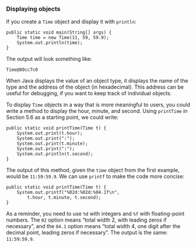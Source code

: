 ###  Displaying objects


If you create a `Time` object and display it with `println`:

```code
public static void main(String[] args) {
    Time time = new Time(11, 59, 59.9);
    System.out.println(time);
}
```


The output will look something like:

```code
Time@80cc7c0
```


When Java displays the value of an object type, it displays the name of the type and the address of the object (in hexadecimal).
This address can be useful for debugging, if you want to keep track of individual objects.

To display `Time` objects in a way that is more meaningful to users, you could write a method to display the hour, minute, and second.
Using `printTime` in Section 5.6 as a starting point, we could write:

```code
public static void printTime(Time t) {
    System.out.print(t.hour);
    System.out.print(":");
    System.out.print(t.minute);
    System.out.print(":");
    System.out.println(t.second);
}
```

The output of this method, given the `time` object from the first example, would be `11:59:59.9`.
We can use `printf` to make the code more concise:


```code
public static void printTime(Time t) {
    System.out.printf("%02d:%02d:%04.1f\n",
        t.hour, t.minute, t.second);
}
```

As a reminder, you need to use `%d` with integers and `%f` with floating-point numbers.
The `02` option means “total width 2, with leading zeros if necessary”, and the `04.1` option means “total width 4, one digit after the decimal point, leading zeros if necessary”.
The output is the same: `11:59:59.9`.